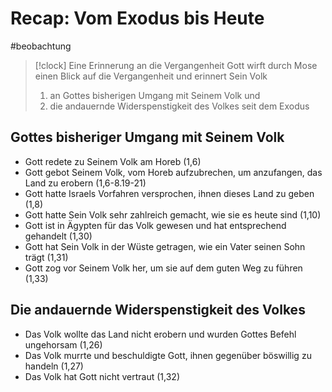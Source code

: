 # Recap: Vom Exodus bis Heute

#beobachtung

> [!clock] Eine Erinnerung an die Vergangenheit
> Gott wirft durch Mose einen Blick auf die Vergangenheit und erinnert Sein Volk
> 1. an Gottes bisherigen Umgang mit Seinem Volk und
> 2. die andauernde Widerspenstigkeit des Volkes seit dem Exodus

## Gottes bisheriger Umgang mit Seinem Volk

- Gott redete zu Seinem Volk am Horeb (1,6)
- Gott gebot Seinem Volk, vom Horeb aufzubrechen, um anzufangen, das Land zu erobern (1,6-8.19-21)
- Gott hatte Israels Vorfahren versprochen, ihnen dieses Land zu geben (1,8)
- Gott hatte Sein Volk sehr zahlreich gemacht, wie sie es heute sind (1,10)
- Gott ist in Ägypten für das Volk gewesen und hat entsprechend gehandelt (1,30)
- Gott hat Sein Volk in der Wüste getragen, wie ein Vater seinen Sohn trägt (1,31)
- Gott zog vor Seinem Volk her, um sie auf dem guten Weg zu führen (1,33)

## Die andauernde Widerspenstigkeit des Volkes

- Das Volk wollte das Land nicht erobern und wurden Gottes Befehl ungehorsam (1,26)
- Das Volk murrte und beschuldigte Gott, ihnen gegenüber böswillig zu handeln (1,27)
- Das Volk hat Gott nicht vertraut (1,32)